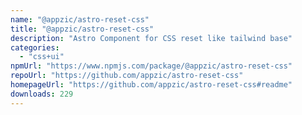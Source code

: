 ```yaml
---
name: "@appzic/astro-reset-css"
title: "@appzic/astro-reset-css"
description: "Astro Component for CSS reset like tailwind base"
categories:
  - "css+ui"
npmUrl: "https://www.npmjs.com/package/@appzic/astro-reset-css"
repoUrl: "https://github.com/appzic/astro-reset-css"
homepageUrl: "https://github.com/appzic/astro-reset-css#readme"
downloads: 229
---
```

